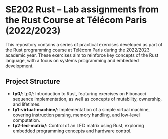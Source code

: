 # SE202 Rust – Lab assignments from the Rust Course at Télécom Paris (2022/2023)

This repository contains a series of practical exercises developed as part of the Rust programming course at Télécom Paris during the 2022/2023 academic year. These exercises aim to reinforce key concepts of the Rust language, with a focus on systems programming and embedded development.

## Project Structure

- **tp0/**: tp0/: Introduction to Rust, featuring exercises on Fibonacci sequence implementation, as well as concepts of mutability, ownership, and lifetimes.
- **tp1-virtual-machine/**: Implementation of a simple virtual machine, covering instruction parsing, memory handling, and low-level computation.
- **tp2-led-matrix/**: Control of an LED matrix using Rust, exploring embedded programming concepts and hardware control.
